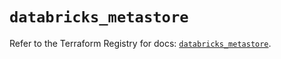 # `databricks_metastore`

Refer to the Terraform Registry for docs: [`databricks_metastore`](https://registry.terraform.io/providers/databricks/databricks/1.72.0/docs/resources/metastore).

